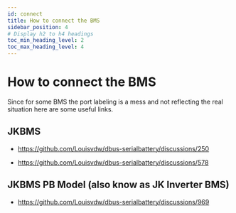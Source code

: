 ```yaml
---
id: connect
title: How to connect the BMS
sidebar_position: 4
# Display h2 to h4 headings
toc_min_heading_level: 2
toc_max_heading_level: 4
---
```


<!-- redirect to new documentation -->
<head>
  <meta http-equiv="refresh" content="1; url=https://mr-manuel.github.io/venus-os_dbus-serialbattery_docs/general/connect" />
  <link rel="canonical" href="https://mr-manuel.github.io/venus-os_dbus-serialbattery_docs/general/connect" />
</head>

# How to connect the BMS

Since for some BMS the port labeling is a mess and not reflecting the real situation here are some useful links.

## JKBMS

* https://github.com/Louisvdw/dbus-serialbattery/discussions/250

* https://github.com/Louisvdw/dbus-serialbattery/discussions/578

## JKBMS PB Model (also know as JK Inverter BMS)

* https://github.com/Louisvdw/dbus-serialbattery/discussions/969
